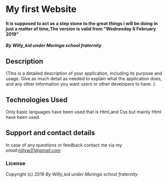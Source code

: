 # My first Website
#### It is supposed to act as a step stone to the great things i will be doing in just a matter of time,The version is valid from "Wednesday 6 February 2019"
#### *By Willy_kid under Moringa school fraternity*
## Description
{This is a detailed description of your application, including its purpose and usage.  Give as much detail as needed to explain what the application does, and any other information you want users or other developers to have. }
## Technologies Used
Only basic languages have been used that is Html,and Css but mainly Html have been used.

## Support and contact details
In case of any questions or feedback contact me via my *email:nillyw31@gmail.com*

### License
Copyright (c) 2019 *By Willy_kid under Moringa school fraternity*
